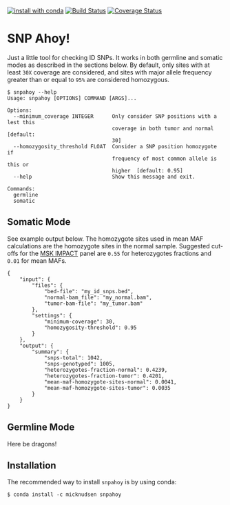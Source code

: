 [![install with conda](https://img.shields.io/badge/install%20with-conda-brightgreen.svg?style=flat)](https://conda.anaconda.org/micknudsen) [![Build Status](https://travis-ci.org/micknudsen/snpahoy.svg?branch=master)](https://travis-ci.org/micknudsen/snpahoy) [![Coverage Status](https://coveralls.io/repos/github/micknudsen/snpahoy/badge.svg?branch=master)](https://coveralls.io/github/micknudsen/snpahoy?branch=master)

# SNP Ahoy!

Just a little tool for checking ID SNPs. It works in both germline and somatic modes as described in the sections below. By default, only sites with at least `30X` coverage are considered, and sites with major allele frequency greater than or equal to `95%` are considered homozygous.

```
$ snpahoy --help
Usage: snpahoy [OPTIONS] COMMAND [ARGS]...

Options:
  --minimum_coverage INTEGER      Only consider SNP positions with a lest this
                                  coverage in both tumor and normal  [default:
                                  30]
  --homozygosity_threshold FLOAT  Consider a SNP position homozygote if
                                  frequency of most common allele is this or
                                  higher  [default: 0.95]
  --help                          Show this message and exit.

Commands:
  germline
  somatic
```

## Somatic Mode

See example output below. The homozygote sites used in mean MAF calculations are the homozygote sites in the normal sample. Suggested cut-offs for the [MSK IMPACT](https://doi.org/10.1016/j.jmoldx.2014.12.006) panel are `0.55` for heterozygotes fractions and `0.01` for mean MAFs.

```
{
    "input": {
        "files": {
            "bed-file": "my_id_snps.bed",
            "normal-bam_file": "my_normal.bam",
            "tumor-bam-file": "my_tumor.bam"
        },
        "settings": {
            "minimum-coverage": 30,
            "homozygosity-threshold": 0.95
        }
    },
    "output": {
        "summary": {
            "snps-total": 1042,
            "snps-genotyped": 1005,
            "heterozygotes-fraction-normal": 0.4239,
            "heterozygotes-fraction-tumor": 0.4201,
            "mean-maf-homozygote-sites-normal": 0.0041,
            "mean-maf-homozygote-sites-tumor": 0.0035
        }
    }
}
```

## Germline Mode

Here be dragons!

## Installation

The recommended way to install `snpahoy` is by using conda:

```
$ conda install -c micknudsen snpahoy
```